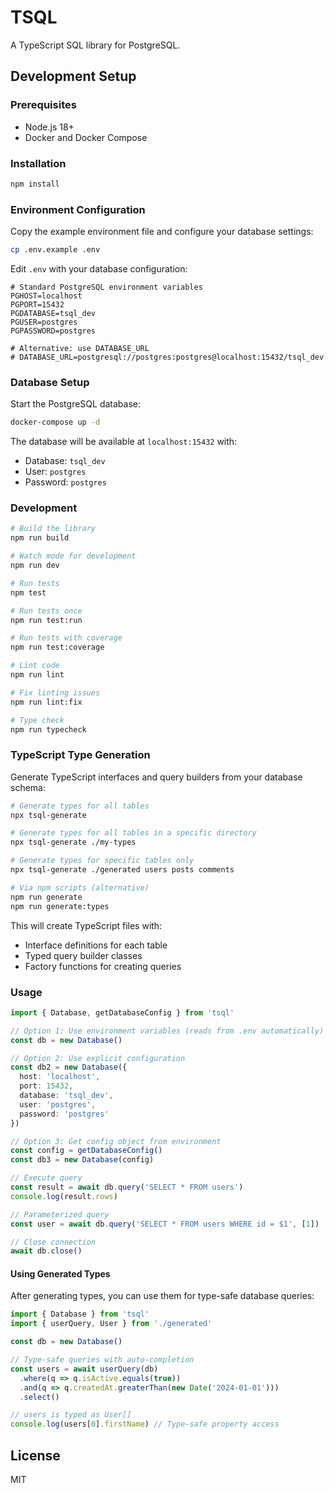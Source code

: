 # TSQL

A TypeScript SQL library for PostgreSQL.

## Development Setup

### Prerequisites

- Node.js 18+
- Docker and Docker Compose

### Installation

```bash
npm install
```

### Environment Configuration

Copy the example environment file and configure your database settings:

```bash
cp .env.example .env
```

Edit `.env` with your database configuration:

```env
# Standard PostgreSQL environment variables
PGHOST=localhost
PGPORT=15432
PGDATABASE=tsql_dev
PGUSER=postgres
PGPASSWORD=postgres

# Alternative: use DATABASE_URL
# DATABASE_URL=postgresql://postgres:postgres@localhost:15432/tsql_dev
```

### Database Setup

Start the PostgreSQL database:

```bash
docker-compose up -d
```

The database will be available at `localhost:15432` with:
- Database: `tsql_dev`
- User: `postgres`
- Password: `postgres`

### Development

```bash
# Build the library
npm run build

# Watch mode for development
npm run dev

# Run tests
npm test

# Run tests once
npm run test:run

# Run tests with coverage
npm run test:coverage

# Lint code
npm run lint

# Fix linting issues
npm run lint:fix

# Type check
npm run typecheck
```

### TypeScript Type Generation

Generate TypeScript interfaces and query builders from your database schema:

```bash
# Generate types for all tables
npx tsql-generate

# Generate types for all tables in a specific directory
npx tsql-generate ./my-types

# Generate types for specific tables only
npx tsql-generate ./generated users posts comments

# Via npm scripts (alternative)
npm run generate
npm run generate:types
```

This will create TypeScript files with:
- Interface definitions for each table
- Typed query builder classes
- Factory functions for creating queries

### Usage

```typescript
import { Database, getDatabaseConfig } from 'tsql'

// Option 1: Use environment variables (reads from .env automatically)
const db = new Database()

// Option 2: Use explicit configuration
const db2 = new Database({
  host: 'localhost',
  port: 15432,
  database: 'tsql_dev',
  user: 'postgres',
  password: 'postgres'
})

// Option 3: Get config object from environment
const config = getDatabaseConfig()
const db3 = new Database(config)

// Execute query
const result = await db.query('SELECT * FROM users')
console.log(result.rows)

// Parameterized query
const user = await db.query('SELECT * FROM users WHERE id = $1', [1])

// Close connection
await db.close()
```

#### Using Generated Types

After generating types, you can use them for type-safe database queries:

```typescript
import { Database } from 'tsql'
import { userQuery, User } from './generated'

const db = new Database()

// Type-safe queries with auto-completion
const users = await userQuery(db)
  .where(q => q.isActive.equals(true))
  .and(q => q.createdAt.greaterThan(new Date('2024-01-01')))
  .select()

// users is typed as User[]
console.log(users[0].firstName) // Type-safe property access
```

## License

MIT 